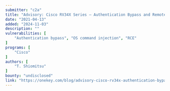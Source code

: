 ```yaml
---
submitter: "c2a"
title: "Advisory: Cisco RV34X Series – Authentication Bypass and Remote Command Execution"
date: "2021-04-13"
added: "2024-11-03"
description: ""
vulnerabilities: [
    "Authentication bypass", "OS command injection", "RCE"
]
programs: [
    "Cisco"
]
authors: [
    "T. Shiomitsu"
]
bounty: "undisclosed"
link: "https://onekey.com/blog/advisory-cisco-rv34x-authentication-bypass-remote-command-execution/"
---
```





